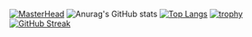 [![MasterHead](https://gist.githubusercontent.com/brettlangdon/85942af486eb79118467/raw/2a7409cd3c26a90b2e82bdc40dc7db18b92b3517/B1lMORS%2520-%2520Imgur.jpg)](https://github.com/nouradeen)
![Anurag's GitHub stats](https://github-readme-stats.vercel.app/api?username=nouradeen&show_icons=true&theme=radical)
[![Top Langs](https://github-readme-stats.vercel.app/api/top-langs/?username=nouradeen&theme=radical)](https://github.com/anuraghazra/github-readme-stats)
[![trophy](https://github-profile-trophy.vercel.app/?username=nouradeen&theme=radical&row=2&column=3)](https://github.com/ryo-ma/github-profile-trophy)
[![GitHub Streak](http://github-readme-streak-stats.herokuapp.com?user=nouradeen&theme=radical&hide_border=true&date_format=j%20M%5B%20Y%5D)](https://git.io/streak-stats)



